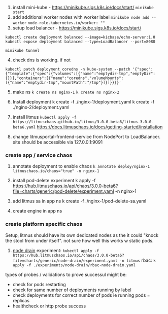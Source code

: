 1. install mini-kube - https://minikube.sigs.k8s.io/docs/start/  `minikube start`
2. add additional worker nodes with worker label
`minikube node add --worker`
`node-role.kubernetes.io/worker: ""`
3. setup load balancer - https://minikube.sigs.k8s.io/docs/start/
```commandline
kubectl create deployment balanced --image=kicbase/echo-server:1.0
kubectl expose deployment balanced --type=LoadBalancer --port=8080
```
`minikube tunnel`

4. check dns is working.  if not
```commandline
kubectl patch deployment coredns -n kube-system --patch '{"spec":{"template":{"spec":{"volumes":[{"name":"emptydir-tmp","emptyDir":{}}],"containers":[{"name":"coredns","volumeMounts":[{"name":"emptydir-tmp","mountPath":"/tmp"}]}]}}}}' 
```

5. make ns
`k create ns nginx-1`
`k create ns nginx-2`

6. Install deployment
k create -f ./nginx-1/deployment.yaml
k create -f ./nginx-2/deployment.yaml


7. install litmus 
`kubectl apply -f https://litmuschaos.github.io/litmus/3.0.0-beta6/litmus-3.0.0-beta6.yaml`
https://docs.litmuschaos.io/docs/getting-started/installation


7. change litmusportal-frontend-service from NodePort to LoadBalancer.  site should be accessible via 127.0.0.1:9091

### create app / service chaos
1. annotate deployment to enable chaos
`k annotate deploy/nginx-1 litmuschaos.io/chaos="true" -n nginx-1`

1. install pod-delete experiment
k apply -f https://hub.litmuschaos.io/api/chaos/3.0.0-beta6?file=charts/generic/pod-delete/experiment.yaml -n nginx-1

1. add litmus sa in app ns
k create -f ./nginx-1/pod-delete-sa.yaml

1. create engine in app ns



### create platform specific chaos
Setup, litmus should have its own dedicated nodes as the it could "knock the stool from under itself".  not sure how well this works w static pods.

1. [node drain](https://hub.litmuschaos.io/generic/node-drain)
experiment: `kubectl apply -f https://hub.litmuschaos.io/api/chaos/3.0.0-beta6?file=charts/generic/node-drain/experiment.yaml -n litmus`
rbac: `k apply -f ./experiments/node-drain/rbac-node-drain.yaml`

types of probes / validations to prove successul might be:
- check for pods restarting
- check for same number of deployments running by label
- check deployments for correct number of pods ie running pods = replicas
- healthcheck or http probe success

